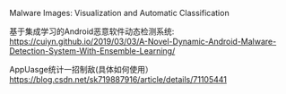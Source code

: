 Malware Images: Visualization and Automatic Classification

基于集成学习的Android恶意软件动态检测系统: https://cuiyn.github.io/2019/03/03/A-Novel-Dynamic-Android-Malware-Detection-System-With-Ensemble-Learning/

AppUasge统计一招制敌(具体如何使用） https://blog.csdn.net/sk719887916/article/details/71105441
